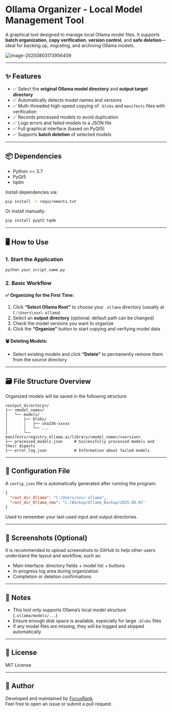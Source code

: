 # Ollama Organizer - Local Model Management Tool

A graphical tool designed to manage local Ollama model files. It supports **batch organization**, **copy verification**, **version control**, and **safe deletion**—ideal for backing up, migrating, and archiving Ollama models.

![image-20250803173956409](C:\Users\xxx\PycharmProjects\Ollama-organizer\assets\image-20250803173956409.png)

---

## ✨ Features

- ✅ Select the **original Ollama model directory** and **output target directory**
- ✅ Automatically detects model names and versions
- ✅ Multi-threaded high-speed copying of `.blobs` and `manifests` files with verification
- ✅ Records processed models to avoid duplication
- ✅ Logs errors and failed models to a JSON file
- ✅ Full graphical interface (based on PyQt5)
- ✅ Supports **batch deletion** of selected models

---

## 📦 Dependencies

- Python >= 3.7
- PyQt5
- tqdm

Install dependencies via:

```bash
pip install -r requirements.txt
```

Or install manually:

```bash
pip install pyqt5 tqdm
```

---

## 🖥️ How to Use

### 1. Start the Application

```bash
python your_script_name.py
```

### 2. Basic Workflow

#### ✅ Organizing for the First Time:
1. Click **“Select Ollama Root”** to choose your `.ollama` directory (usually at `C:\Users\xxx\.ollama`)
2. Select an **output directory** (optional; default path can be changed)
3. Check the model versions you want to organize
4. Click the **“Organize”** button to start copying and verifying model data

#### 🗑️ Deleting Models:
- Select existing models and click **“Delete”** to permanently remove them from the source directory

---

## 🗃️ File Structure Overview

Organized models will be saved in the following structure:

```
<output_directory>/
├── <model_name>/
│   └── models/
│       ├── blobs/
│       │   ├── sha256-xxxxx
│       │   └── ...
│       └── manifests/registry.ollama.ai/library/<model_name>/<version>
├── processed_models.json     # Successfully processed models and their digests
├── error_log.json            # Information about failed models
```

---

## 📝 Configuration File

A `config.json` file is automatically generated after running the program:

```json
{
  "root_dir_Ollama": "C:/Users/xxx/.ollama",
  "root_dir_Ollama_new": "L:/Backup/Ollama_Backup/2025.08.01"
}
```

Used to remember your last-used input and output directories.

---

## 🧪 Screenshots (Optional)

It is recommended to upload screenshots to GitHub to help other users understand the layout and workflow, such as:

- Main interface: directory fields + model list + buttons
- In-progress log area during organization
- Completion or deletion confirmations

---

## 🚧 Notes

- This tool only supports Ollama’s local model structure (`.ollama/models/...`)
- Ensure enough disk space is available, especially for large `.blobs` files
- If any model files are missing, they will be logged and skipped automatically

---

## 📜 License

MIT License

---

## 👤 Author

Developed and maintained by [FocusRank](https://github.com/FocusRank).  
Feel free to open an issue or submit a pull request.
